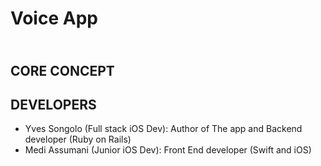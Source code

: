 # Voice App
## </br>CORE CONCEPT</br>
## DEVELOPERS

* Yves Songolo (Full stack iOS Dev): Author of The app and Backend developer (Ruby on Rails)
* Medi Assumani (Junior iOS Dev): Front End developer (Swift and iOS)
